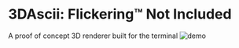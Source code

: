 # 3DAscii: Flickering™ Not Included
A proof of concept 3D renderer built for the terminal
![demo](https://thumbs.gfycat.com/QuickShabbyCoyote-size_restricted.gif)
